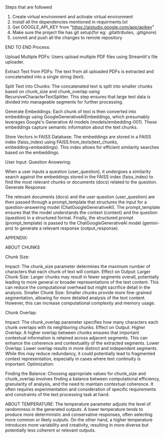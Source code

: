 Steps that are followed

1. Create virtual environment and activate virtual environment
2. Install all the dependencies mentioned in requirments.txt
3. Get GOOGLE_API_KEY from "https://aistudio.google.com/app/apikey"
4. Make sure the project file has git setup(for eg: .gitattributes, .gitignore)
5. commit and push all the changes to remote repository

END TO END Process:

Upload Multiple PDFs: Users upload multiple PDF files using Streamlit's file uploader.

Extract Text from PDFs: The text from all uploaded PDFs is extracted and concatenated into a single string (text).

Split Text into Chunks: The concatenated text is split into smaller chunks based on chunk_size and chunk_overlap using RecursiveCharacterTextSplitter. This step ensures that large text data is divided into manageable segments for further processing.

Generate Embeddings: Each chunk of text is then converted into embeddings using GoogleGenerativeAIEmbeddings, which presumably leverages Google's Generative AI models (models/embedding-001). These embeddings capture semantic information about the text chunks.

Store Vectors in FAISS Database: The embeddings are stored in a FAISS index (faiss_index) using FAISS.from_texts(text_chunks, embedding=embeddings). This index allows for efficient similarity searches based on the embeddings.

User Input: Question Answering:

When a user inputs a question (user_question), it undergoes a similarity search against the embeddings stored in the FAISS index (faiss_index) to find the most relevant chunks or documents (docs) related to the question.
Generate Response:

The relevant documents (docs) and the user question (user_question) are then passed through a prompt_template that structures the input for a question-answering model (ChatGoogleGenerativeAI).
The prompt_template ensures that the model understands the context (context) and the question (question) in a structured format.
Finally, the structured prompt (prompt_template) is passed to the ChatGoogleGenerativeAI model (gemini-pro) to generate a relevant response (output_response).



APPENDIX:

ABOUT CHUNKS

Chunk Size:

Impact: The chunk_size parameter determines the maximum number of characters that each chunk of text will contain.
Effect on Output:
Larger Chunk Size: Larger chunks may result in fewer segments overall, potentially leading to more general or broader representations of the text content. This can reduce the computational overhead but might sacrifice detail in the analysis.
Smaller Chunk Size: Smaller chunks provide more fine-grained segmentation, allowing for more detailed analysis of the text content. However, this can increase computational complexity and memory usage.

Chunk Overlap:

Impact: The chunk_overlap parameter specifies how many characters each chunk overlaps with its neighboring chunks.
Effect on Output:
Higher Overlap: A higher overlap between chunks ensures that important contextual information is retained across adjacent segments. This can enhance the coherence and contextuality of the extracted segments.
Lower Overlap: Lower overlap results in more distinct and independent segments. While this may reduce redundancy, it could potentially lead to fragmented context representation, especially in cases where text continuity is important.
Optimization:

Finding the Balance: Choosing appropriate values for chunk_size and chunk_overlap involves finding a balance between computational efficiency, granularity of analysis, and the need to maintain contextual coherence. It often requires experimentation and consideration of specific requirements and constraints of the text processing task at hand.

ABOUT TEMPERATURE:
The temperature parameter adjusts the level of randomness in the generated outputs. A lower temperature tends to produce more deterministic and conservative responses, often selecting more common or likely outputs. On the other hand, a higher temperature introduces more variability and creativity, resulting in more diverse but potentially less coherent or relevant outputs.
